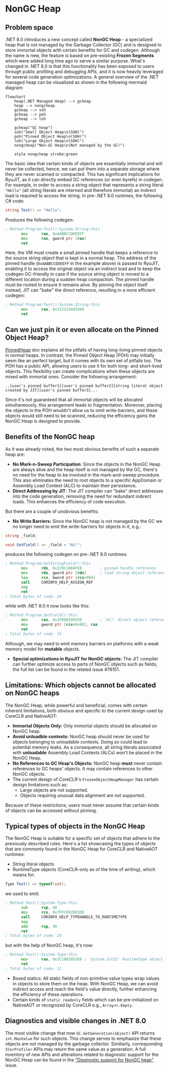 # NonGC Heap

## Problem space

.NET 8.0 introduces a new concept called **NonGC Heap** - a specialized heap that is not managed by the Garbage Collector (GC) and is designed to store immortal objects with certain benefits for GC and codegen. Although the name is new, the feature is based on pre-existing **Frozen Segments** which were added long time ago to serve a similar purpose. What's changed in .NET 8.0 is that this functionality has been exposed to users through public profiling and debugging APIs, and it is now heavily leveraged for several code generation optimizations. A general overview of the .NET managed heap can be visualized as shown in the following mermaid diagram:

```mermaid
flowchart
    heap(.NET Managed Heap) --> gcheap
    heap --> nongcheap
    gcheap --> soh
    gcheap --> poh
    gcheap --> loh

    gcheap("GC heap")
    soh("Small Object Heap\n(SOH)")
    poh("Pinned Object Heap\n(SOH)")
    loh("Large Object Heap\n(SOH)")
    nongcheap("Non-GC Heap\n(Not managed by the GC)")

    style nongcheap stroke:green
```

The basic idea that certain kinds of objects are essentially immortal and will never be collected, hence, we can put them into a separate storage where they are never scanned or compacted. This has significant implications for RyuJIT, as it can directly embed GC references (or even byrefs) in codegen. For example, in order to access a string object that represents a string literal `"Hello"` (all string literals are interned and therefore immortal) an indirect load is required to access the string. In pre-.NET 8.0 runtimes, the following C# code:
```cs
string Test() => "Hello";
```
Produces the following codegen:
```asm
; Method Program:Test():System.String:this
       mov      rax, 0xAABBCCDDEEFF
       mov      rax, gword ptr [rax]
       ret
```
Here, the VM must create a small pinned handle that keeps a reference to the source string object that is kept in a normal heap. The address of the pinned handle (`0xAABBCCDDEEFF` in the example above) is passed to RyuJIT, enabling it to access the original object via an indirect load and to keep the codegen GC-friendly in case if the source string object is moved to a different location during a sudden heap compaction. The pinned handle must be rooted to ensure it remains alive. By pinning the object itself instead, JIT can "bake" the direct reference, resulting in a more efficient codegen:
```asm
; Method Program:Test():System.String:this
       mov      rax, 0x112233445566
       ret
```

## Can we just pin it or even allocate on the Pinned Object Heap?

[PinnedHeap](PinnedHeap.md) doc explains all the pitfalls of having long-living pinned objects in normal heaps. In contrast, the Pinned Object Heap (POH) may initially seem like an perfect target, but it comes with its own set of pitfalls too. The POH has a public API, allowing users to use it for both long- and short-lived objects. This flexibility can create complications when these objects are mixed with immortal ones. Consider the following arrangement:
```
..[user's pinned buffer1][user's pinned buffer2][string literal object created by JIT][user's pinned buffer3]...
```
Since it's not guaranteed that all immortal objects will be allocated simultaneously, this arrangement leads to fragmentation. Moreover, placing the objects in the POH wouldn't allow us to omit write-barriers, and these objects would still need to be scanned, reducing the efficiency gains the NonGC Heap is designed to provide.

## Benefits of the NonGC heap

As it was already noted, the two most obvious benefits of such a separate heap are:
* **No Mark-n-Sweep Participation**: Since the objects in the NonGC Heap are always alive and the heap itself is not managed by the GC, there's no need for the heap to be involved in the mark-and-sweep procedure. This also eliminates the need to root objects to a specific AppDomain or Assembly Load Context (ALC) to maintain their persistence.
* **Direct Addressing by JIT**: The JIT compiler can "bake" direct addresses into the code generation, removing the need for redundant indirect loads. This enhances the efficiency of code execution.

But there are a couple of unobvious benefits:
* **No Write Barriers:** Since the NonGC heap is not managed by the GC we no longer need to emit the write-barriers for objects in it, e.g.:
```cs
string _field;

void SetField() => _field = "Hi!";
```
produces the following codegen on pre-.NET 8.0 runtimes:
```asm
; Method Program:SetStringField():this
       mov      rdx, 0x229C1004FE8        ; pinned handle reference
       mov      rdx, gword ptr [rdx]      ; load string object reference
       lea      rcx, bword ptr [rcx+08H]
       call     CORINFO_HELP_ASSIGN_REF
       nop      
       ret      
; Total bytes of code: 24
```
while with .NET 8.0 it now looks like this:
```asm
; Method Program:SetField():this
       mov      rax, 0x1F880209550        ; 'Hi!' direct object reference
       mov      gword ptr [rcx+0x08], rax
       ret      
; Total bytes of code: 15
```
Although, we may need to emit memory barriers on platforms with a weak memory model for **mutable** objects.

* **Special optimizations in RyuJIT for NonGC objects:** The JIT compiler can further optimize access to parts of NonGC objects such as fields, the full list can be found in the related issue #76151.

## Limitations: Which objects cannot be allocated on NonGC heaps
The NonGC Heap, while powerful and beneficial, comes with certain inherent limitations, both obvious and specific to the current design used by CoreCLR and NativeAOT:
* **Immortal Objects Only:** Only immortal objects should be allocated on NonGC heap.
* **Avoid unloadble contexts:** NonGC heap should never be used for objects belonging to unloadable contexts. Doing so could lead to potential memory leaks. As a consequence, all string literals associated with **unloadable** Assembly Load Contexts (ALCs) won't be placed in the NonGC Heap.
* **No References to GC Heap's Objects:** NonGC heap **must** never contain references to GC heaps' objects. It may contain references to other NonGC objects.
* The current design of CoreCLR's `FrozenObjectHeapManager` has certain design limitations such as:
  * Large objects are not supported.
  * Objects requiring unusual data alignment are not supported.

Because of these restrictions, users must never assume that certain kinds of objects can be accessed without pinning.

## Typical types of objects in the NonGC Heap
The NonGC Heap is suitable for a specific set of objects that adhere to the previously described rules. Here's a list showcasing the types of objects that are commonly found in the NonGC Heap for CoreCLR and NativeAOT runtimes:
* String literal objects
* RuntimeType objects (CoreCLR-only as of the time of writing), which means for:
```cs
Type Test() => typeof(int);
```
we used to emit:
```asm
; Method Test():System.Type:this
       sub      rsp, 40
       mov      rcx, 0x7FFC892DE5D8
       call     CORINFO_HELP_TYPEHANDLE_TO_RUNTIMETYPE
       nop      
       add      rsp, 40
       ret      
; Total bytes of code: 25

```
but with the help of NonGC heap, it's now:
```asm
; Method Test():System.Type:this
       mov      rax, 0x2C1802055E8 ; 'System.Int32' RuntimeType object
       ret      
; Total bytes of code: 11
```
* Boxed statics:  All static fields of non-primitive value types wrap values in objects to store them on the heap. With NonGC Heap, we can avoid indirect access and reach the field's value directly, further enhancing the efficiency of these operations.
* Certain kinds of `static readonly` fields which can be pre-initialized on NativeAOT or recognized by CoreCLR e.g., `Array<>.Empty`.

## Diagnostics and visible changes in .NET 8.0
The most visible change that now `GC.GetGeneration(object)` API returns `int.MaxValue` for such objects. This change serves to emphasize that these objects are not managed by the garbage collector. Similiarly, corresponding `ICorProfiler` APIs may return the same value as a generation. A full inventory of new APIs and alterations related to diagnostic support for the NonGC Heap can be found in the ["Diagnostic support for NonGC heap"](https://github.com/dotnet/runtime/issues/75836) issue.
